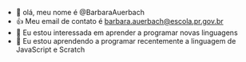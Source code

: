 - 👋 olá, meu nome é @BarbaraAuerbach
- :+1: Meu email de contato é barbara.auerbach@escola.pr.gov.br
- 👀 Eu estou interessada em aprender a programar novas linguagens
- 🌱 Eu estou aprendendo a programar recentemente a linguagem de JavaScript e Scratch

<!---
BarbaraAuerbach/BarbaraAuerbach is a ✨ special ✨ repository because its `README.md` (this file) appears on your GitHub profile.
You can click the Preview link to take a look at your changes.
--->
